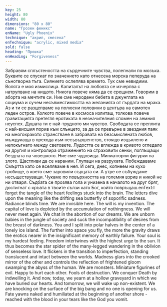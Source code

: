 ```yaml
---
key: 25
height: 80
width: 80
dimensions: "80 x 80"
name: "Грозен феникс"
enName: "Ugly Phoenix"
technique: "акрил, смесена"
enTechnique: "acrylic, mixed media"
sold: false
heading: "Прошка"
enHeading: "Forgiveness"
---
```

Забравям сплъстеността на сърдечните чувства, полепнали по мозъка. Буквите се спускат по значението като отнесена морска пеперуда на сънотворна тъга. Сиянието ослепява времето. Тук сме невидими. Волята е моя измислица. Капиталът на любовта се изчерпва с натрупване на нищото. Никога повече няма да се срещнем. Говорим в аборта на мечтите си. Ние сме неродени бебета в джунглата на социума и сучем несъвместимостта на желанията от гърдата на мрака. Аз и ти се разцепваме на полюсни половини в центъра на самотен леден остров. Колкото повече в космоса излиташ, толкова повече гравитацията претегля еротиката в незначителния спомен на земния неуспех. Душата ти е най-трудното ми чувство. Свободата се преплита с най-висшия порив към слънцето, за да се превърне в звездния паяк на многокракото странстване в забравата на безсмислената любов, мъждукаща в прехода към несъвършенство, стоящо изцъклено и непокътнато между световете.    Лудостта се вглежда в кривото огледало на другия и контролира отражението на страховити сенки, поглъщащи бездната на човешкото. Ние сме чудовища. Миниатюрни фигурки на злото. Щастливи да се нараним. Глупаци на разрухата. Побеждаваме Смъртта като се вселяваме в нея. И сега, днес, копнеем на кухо гробище, в което сме заровили сърцата си. А утре се събуждаме несъществуващи. Чукаме по повърхността на големия взрив и никой не ни отваря. Съдбата се прозява гола и унизена в началото на друг бряг, достигнат с кръвта в твоите сълзи като Бог, който повръщаш.enText:I forget the tangle of the heart feelings stuck into the brain. The letters dive upon the meaning like the drifting sea butterfly of soporific sadness. Radiance blinds time. We are invisible here. The will is my invention. The capital of love is depleted by the accumulation of nothingness. We will never meet again. We chat in the abortion of our dreams. We are unborn babies in the jungle of society and suck the incompatibility of desires from the breast of darkness. You and I split into polar halves in the center of a lonely ice island. The further into space you fly, the more the gravity draws the erotics nearer in the insignificant memory of earthly failure. Your soul is my hardest feeling. Freedom intertwines with the highest urge to the sun. It thus becomes the star spider of the many-legged wandering in the oblivion of senseless love. It flickers in the transition to imperfection, standing translucent and intact between the worlds. Madness glars into the crooked mirror of the other and controls the reflection of frightened gloom swamping the abyss of the human. We are monsters. Miniature figurines of evil. Happy to hurt each other. Fools of destruction. We conquer Death by indwelling it. And now, today, we yearn at a hollow graveyard in which we have buried our hearts. And tomorrow,  we will wake up non-existent. We are knocking on the surface of the big bang and no one is opening for us. Fate yawns naked and humiliated at the beginning of another shore - reached with the blood in your tears like the God you vomit.
